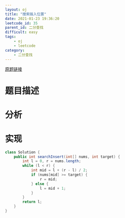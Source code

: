 ```yaml
---
layout: oj
title: "搜索插入位置"
date: 2021-01-23 19:36:20
leetcode_id: 35
parent_id: 二分查找
difficult: easy
tags:
    - oj
    - leetcode
category:
    - 二分查找
---
```


[原题链接](https://leetcode-cn.com/problems/search-insert-position/)

# 题目描述

# 分析

# 实现

```java
class Solution {
    public int searchInsert(int[] nums, int target) {
        int l = 0, r = nums.length;
        while (l < r) {
            int mid = l + (r - l) / 2;
            if (nums[mid] >= target) {
                r = mid;
            } else {
                l = mid + 1;
            }
        }
        return l;
    }
}
```